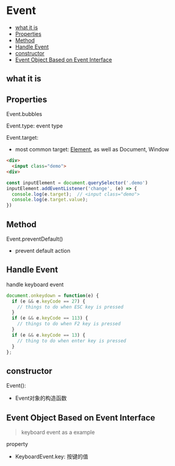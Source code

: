 # Event

- [what it is](#what-it-is)
- [Properties](#properties)
- [Method](#method)
- [Handle Event](#handle-event)
- [constructor](#constructor)
- [Event Object Based on Event Interface](#event-object-based-on-event-interface)

## what it is

## Properties

Event.bubbles

Event.type: event type

Event.target:

- most common target: [Element](), as well as Document, Window

```html
<div>
  <input class="demo">
<div>
```

```js
const inputElement = document.querySelector('.demo')
inputElement.addEventListener('change', (e) => {
  console.log(e.target);  // <input class="demo">
  console.log(e.target.value);
})
```

## Method

Event.preventDefault()

- prevent default action

## Handle Event

handle keyboard event

```js
document.onkeydown = function(e) {
  if (e && e.keyCode == 27) {
    // things to do when ESC key is pressed
  }
  if (e && e.keyCode == 113) {
    // things to do when F2 key is pressed
  }
  if (e && e.keyCode == 13) {
    // thing to do when enter key is pressed
  }
};
```

## constructor

Event():

- Event对象的构造函数


## Event Object Based on Event Interface

> keyboard event as a example

property

- KeyboardEvent.key: 按键的值